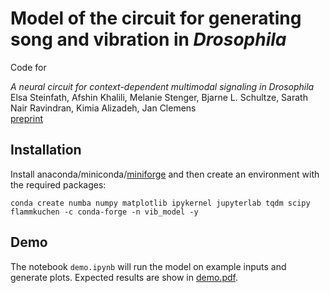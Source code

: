 # Model of the circuit for generating song and vibration in _Drosophila_

Code for

_A neural circuit for context-dependent multimodal signaling in Drosophila_  
Elsa Steinfath, Afshin Khalili, Melanie Stenger, Bjarne L. Schultze, Sarath Nair Ravindran, Kimia Alizadeh, Jan Clemens  
[preprint](https://doi.org/10.1101/2024.12.04.625245)

## Installation
Install anaconda/miniconda/[miniforge](https://github.com/conda-forge/miniforge?tab=readme-ov-file) and then create an environment with the required packages:
```shell
conda create numba numpy matplotlib ipykernel jupyterlab tqdm scipy flammkuchen -c conda-forge -n vib_model -y
```
## Demo
The notebook `demo.ipynb` will run the model on example inputs and generate plots. Expected results are show in [demo.pdf]().